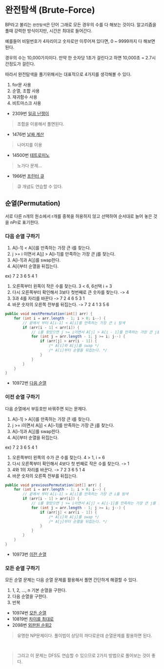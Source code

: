 # 완전탐색 (Brute-Force)

BP라고 불리는 `완전탐색`은 단어 그래로 모든 경우의 수를 다 해보는 것이다.
알고리즘을 풀때 강력한 방식이지만, 시간은 최대로 들어간다.

예를들어 비밀번호가 4자리이고 숫자로만 이루어져 있다면, 0 ~ 9999까지 다 해보면된다.

경우의 수는 10,000가지이다. 만약 한 숫자당 1초가 걸린다고 하면 10,000초 = 2.7시간정도가 걸린다.

따라서 완전탐색을 풀기위해서는 대표적으로 4가지를 생각해볼 수 있다.

1. for문 사용
2. 순열, 조합 사용
3. 재귀함수 사용
4. 비트마스크 사용

- 2309번 [일곱 난쟁이](https://www.acmicpc.net/problem/2309)

> 조합을 이용해서 풀면된다.

- 1476번 [날짜 계산](https://www.acmicpc.net/problem/1476)

> 나머지를 이용

- 14500번 [테트로미노](https://www.acmicpc.net/problem/14500)

> 노가다 문제...

- 1966번 [프린터 큐](https://www.acmicpc.net/problem/1966)

> 큐 개념도 연습할 수 있다.

## 순열(Permutation)

서로 다른 n개의 원소에서 r개를 중복을 허용하지 않고 선택하여 순서대로 늘어 놓은 것을 nPr로 표기한다.

### 다음 순열 구하기

1. A[i-1] < A[i]를 만족하는 가장 큰 i를 찾는다.
2. j >= i 이면서 A[j] > A[i-1]를 만족하는 가장 큰 j를 찾는다.
3. A[i-1]과 A[j]를 swap한다.
4. A[i]부터 순열을 뒤집는다.

ex) 7 2 3 6 5 4 1

1. 오른쪽부터 왼쪽이 작은 수를 찾는다. 3 < 6, 6선택 i = 3
2. 다시 오른쪽부터 확인해서 3보다 첫번째로 큰 숫자를 찾는다. -> 4
3. 3과 4를 자리를 바꾼다 -> 7 2 4 6 5 3 1
4. 바꾼 숫자의 오른쪽 전부를 뒤집는다. -> 7 2 4 1 3 5 6

```java
public void nextPermutation(int[] arr) {
    for (int i = arr.length - 1; i > 0; i--) {
        // 끝에서 부터 A[i-1] < A[i]를 만족하는 가장 큰 i 탐색
        if (arr[i - 1] < arr[i]) {
            // i를 찾았으면 j >= i이면서 A[j] > A[i - 1]를 만족하는 가장 큰 j를 찾는다.
            for (int j = arr.length - 1; j >= i; j--) {
                if (arr[j] > arr[i - 1]) {
                    /* A[i]와 A[j]를 swap */
                    /* A[i]부터 순열을 뒤집는다. */
                }
            }
        }
    }
}
```

- 10972번 [다음 순열](https://www.acmicpc.net/problem/10972)

### 이전 순열 구하기

다음 순열에서 부등호만 바꿔주면 되는 문제다.

1. A[i-1] > A[i]를 만족하는 가장 큰 i를 찾는다.
2. j >= i이면서 A[j] < A[i-1]를 만족하는 가장 큰 j를 찾는다.
3. A[i-1]과 A[j]를 swap한다.
4. A[i]부터 순열을 뒤집는다.

ex) 7 2 3 6 5 4 1

1. 오른쪽부터 왼쪽의 수가 큰 수를 찾는다. 4 > 1, i = 6
2. 다시 오른쪽부터 확인해서 4보다 첫 번째로 작은 수를 찾는다. -> 1
3. 4와 1의 자리를 바꾼다. -> 7 2 3 6 5 1 4
4. 바꾼 숫자의 오른쪽 전부를 뒤집는다.

```java
public void previousPermutation(int[] arr) {
    for (int i = arr.length - 1; i > 0; i--) {
        // 끝에서 부터 A[i-1] > A[i]를 만족하는 가장 큰 i를 탐색
        if (arr[i - 1] > arr[i]) {
            // i를 찾았으면 j >= i이면서 A[j] < A[i-1]를 만족하는 가장 큰 j를 찾는다.
            for (int j = arr.length - 1; j >= i; j--) {
                if (arr[j] < arr[i - 1]) {
                    /* A[i]와 A[j]를 swap */
                    /* A[j]부터 순열을 뒤집는다. */
                }
            }
        }
    }
}
```

- 10973번 [이전 순열](https://www.acmicpc.net/problem/10973)

### 모든 순열 구하기

모든 순열 문제는 다음 순열 문제를 활용해서 풀면 간단하게 해결할 수 있다.

1. 1, 2, ..., n 기본 순열을 구한다.
2. 다음 순열을 구한다.
3. 반복

- 10974번 [모든 순열](https://www.acmicpc.net/problem/10974)
- 10819번 [차이를 최대로](https://www.acmicpc.net/problem/10819)
- 2098번 [외판원 순회2](https://www.acmicpc.net/problem/2098)

> 유명한 NP문제이다. 풀이법이 상당히 까다로운데 순열문제를 활용하면 된다.

<br>

> 그리고 이 문제는 DFS도 연습할 수 있으므로 2가지 방법으로 풀어보는 것이 좋다.